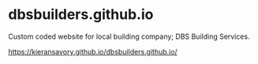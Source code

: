 # dbsbuilders.github.io

Custom coded website for local building company; DBS Building Services. 

https://kieransavory.github.io/dbsbuilders.github.io/


